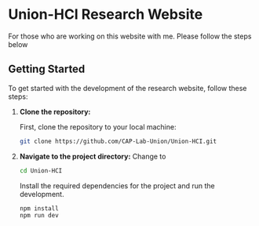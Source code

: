 # Union-HCI Research Website

For those who are working on this website with me. Please follow the steps below

## Getting Started

To get started with the development of the research website, follow these steps:

1. **Clone the repository:**

   First, clone the repository to your local machine:

   ```bash
   git clone https://github.com/CAP-Lab-Union/Union-HCI.git
    ```

2. **Navigate to the project directory:**
    Change to 
    ```bash
    cd Union-HCI
    ```

    Install the required dependencies for the project and run the development.

    ```bash 
    npm install
    npm run dev
    ```